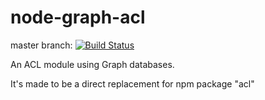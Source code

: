 node-graph-acl
==============

master branch: [![Build Status](https://travis-ci.org/ydigital-factory/node-graph-acl.svg)](https://github.com/ydigital-factory/node-graph-acl)

An ACL module using Graph databases.

It's made to be a direct replacement for npm package "acl"
